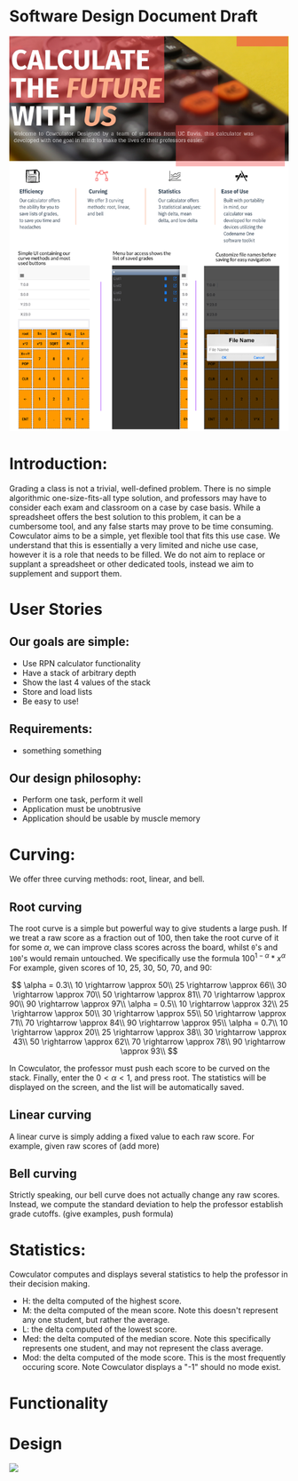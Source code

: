# Software Design Document Draft

![](Product%20Flyer%201.png)

# Introduction:

Grading a class is not a trivial, well-defined problem. There is no simple algorithmic one-size-fits-all type solution, and professors may have to consider each exam and classroom on a case by case basis. While a spreadsheet offers the best solution to this problem, it can be a cumbersome tool, and any false starts may prove to be time consuming.
Cowculator aims to be a simple, yet flexible tool that fits this use case. We understand that this is essentially a very limited and niche use case, however it is a role that needs to be filled. We do not aim to replace or supplant a spreadsheet or other dedicated tools, instead we aim to supplement and support them.

# User Stories

## Our goals are simple: 
* Use RPN calculator functionality
* Have a stack of arbitrary depth
* Show the last 4 values of the stack
* Store and load lists
* Be easy to use!

## Requirements:
* something something


## Our design philosophy:
* Perform one task, perform it well
* Application must be unobtrusive
* Application should be usable by muscle memory

# Curving:

We offer three curving methods: root, linear, and bell.

## Root curving
The root curve is a simple but powerful way to give students a large push. If we treat a raw score as a fraction out of 100, then take the root curve of it for some $\alpha$, we can improve class scores across the board, whilst `0`'s and `100`'s would remain untouched. We specifically use the formula $100^{1-\alpha}*x^\alpha$ 
For example, given scores of 10, 25, 30, 50, 70, and 90:

$$
\alpha = 0.3\\
10 \rightarrow \approx 50\\
25 \rightarrow \approx 66\\
30 \rightarrow \approx 70\\
50 \rightarrow \approx 81\\
70 \rightarrow \approx 90\\
90 \rightarrow \approx 97\\
\alpha = 0.5\\
10 \rightarrow \approx 32\\
25 \rightarrow \approx 50\\
30 \rightarrow \approx 55\\
50 \rightarrow \approx 71\\
70 \rightarrow \approx 84\\
90 \rightarrow \approx 95\\
\alpha = 0.7\\
10 \rightarrow \approx 20\\
25 \rightarrow \approx 38\\
30 \rightarrow \approx 43\\
50 \rightarrow \approx 62\\
70 \rightarrow \approx 78\\
90 \rightarrow \approx 93\\ 
$$


In Cowculator, the professor must push each score to be curved on the stack. Finally, enter the $0 < \alpha < 1$, and press root. The statistics will be displayed on the screen, and the list will be automatically saved. 

## Linear curving
A linear curve is simply adding a fixed value to each raw score.
For example, given raw scores of (add more)

## Bell curving
Strictly speaking, our bell curve does not actually change any raw scores. Instead, we compute the standard deviation to help the professor establish grade cutoffs. (give examples, push formula)

# Statistics: 
Cowculator computes and displays several statistics to help the professor in their decision making.
* H: the delta computed of the highest score.
* M: the delta computed of the mean score. Note this doesn't represent any one student, but rather the average.
* L: the delta computed of the lowest score.
* Med: the delta computed of the median score. Note this specifically represents one student, and may not represent the class average.
* Mod: the delta computed of the mode score. This is the most frequently occuring score. Note Cowculator displays a "-1" should no mode exist.

# Functionality

# Design
![](P1%20UML%20-%20Class%20Diagram.png)